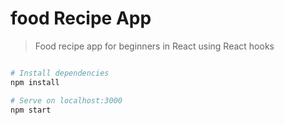 # food Recipe App

> Food recipe app for beginners in React using React hooks
``` bash

# Install dependencies
npm install

# Serve on localhost:3000
npm start
